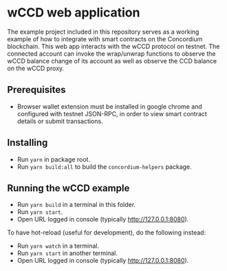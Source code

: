 # wCCD web application

The example project included in this repository serves as a working example of how to integrate with smart contracts on the Concordium blockchain. This web app interacts with the wCCD protocol on testnet. The connected account can invoke the wrap/unwrap functions to observe the wCCD balance change of its account as well as observe the CCD balance on the wCCD proxy.

## Prerequisites

-   Browser wallet extension must be installed in google chrome and configured with testnet JSON-RPC, in order to view smart contract details or submit transactions.

## Installing

-   Run `yarn` in package root.
-   Run `yarn build:all` to build the `concordium-helpers` package.

## Running the wCCD example

-   Run `yarn build` in a terminal in this folder.
-   Run `yarn start`.
-   Open URL logged in console (typically http://127.0.0.1:8080).

To have hot-reload (useful for development), do the following instead:

-   Run `yarn watch` in a terminal.
-   Run `yarn start` in another terminal.
-   Open URL logged in console (typically http://127.0.0.1:8080).
